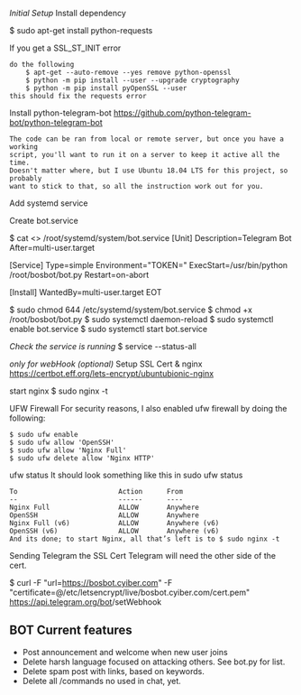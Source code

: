 *Initial Setup*
Install dependency

$ sudo apt-get install python-requests

If you get a SSL_ST_INIT error

    do the following
        $ apt-get --auto-remove --yes remove python-openssl
        $ python -m pip install --user --upgrade cryptography
        $ python -m pip install pyOpenSSL --user
    this should fix the requests error

Install python-telegram-bot
    https://github.com/python-telegram-bot/python-telegram-bot

    The code can be ran from local or remote server, but once you have a working
    script, you'll want to run it on a server to keep it active all the time.
    Doesn't matter where, but I use Ubuntu 18.04 LTS for this project, so probably
    want to stick to that, so all the instruction work out for you.


Add systemd service

Create bot.service

$ cat <<EOT >> /root/systemd/system/bot.service
[Unit]
Description=Telegram Bot
After=multi-user.target

[Service]
Type=simple
Environment="TOKEN=<token>"
ExecStart=/usr/bin/python /root/bosbot/bot.py
Restart=on-abort

[Install]
WantedBy=multi-user.target
EOT

$ sudo chmod 644 /etc/systemd/system/bot.service
$ chmod +x /root/bosbot/bot.py
$ sudo systemctl daemon-reload
$ sudo systemctl enable bot.service
$ sudo systemctl start bot.service

*Check the service is running*
    $ service --status-all

*only for webHook  (optional)*
Setup SSL Cert & nginx
    https://certbot.eff.org/lets-encrypt/ubuntubionic-nginx

start nginx
    $ sudo nginx -t

UFW Firewall
    For security reasons, I also enabled ufw firewall by doing the following:

    $ sudo ufw enable
    $ sudo ufw allow 'OpenSSH'
    $ sudo ufw allow 'Nginx Full'
    $ sudo ufw delete allow 'Nginx HTTP'

ufw status
    It should look something like this in sudo ufw status

    To                         Action      From
    --                         ------      ----
    Nginx Full                 ALLOW       Anywhere
    OpenSSH                    ALLOW       Anywhere
    Nginx Full (v6)            ALLOW       Anywhere (v6)
    OpenSSH (v6)               ALLOW       Anywhere (v6)
    And its done; to start Nginx, all that’s left is to $ sudo nginx -t

Sending Telegram the SSL Cert
    Telegram will need the other side of the cert.

$ curl -F "url=https://bosbot.cyiber.com" -F \
"certificate=@/etc/letsencrypt/live/bosbot.cyiber.com/cert.pem" \
https://api.telegram.org/bot<token>/setWebhook


## BOT Current features

- Post announcement and welcome when new user joins
- Delete harsh language focused on attacking others. See bot.py for list.
- Delete spam post with links, based on keywords.
- Delete all /commands no used in chat, yet.



